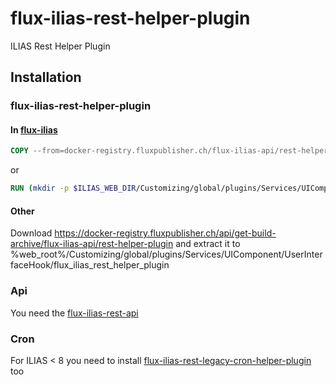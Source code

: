 # flux-ilias-rest-helper-plugin

ILIAS Rest Helper Plugin

## Installation

### flux-ilias-rest-helper-plugin

#### In [flux-ilias](https://github.com/flux-caps/flux-ilias)

```dockerfile
COPY --from=docker-registry.fluxpublisher.ch/flux-ilias-api/rest-helper-plugin:latest /flux-ilias-rest-helper-plugin $ILIAS_WEB_DIR/Customizing/global/plugins/Services/UIComponent/UserInterfaceHook/flux_ilias_rest_helper_plugin
```

or

```dockerfile
RUN (mkdir -p $ILIAS_WEB_DIR/Customizing/global/plugins/Services/UIComponent/UserInterfaceHook/flux_ilias_rest_helper_plugin && cd $ILIAS_WEB_DIR/Customizing/global/plugins/Services/UIComponent/UserInterfaceHook/flux_ilias_rest_helper_plugin && wget -O - https://docker-registry.fluxpublisher.ch/api/get-build-archive/flux-ilias-api/rest-helper-plugin | tar -xz --strip-components=1)
```

#### Other

Download https://docker-registry.fluxpublisher.ch/api/get-build-archive/flux-ilias-api/rest-helper-plugin and extract it to %web_root%/Customizing/global/plugins/Services/UIComponent/UserInterfaceHook/flux_ilias_rest_helper_plugin

### Api

You need the [flux-ilias-rest-api](https://github.com/flux-caps/flux-ilias-rest-api)

### Cron

For ILIAS < 8 you need to install [flux-ilias-rest-legacy-cron-helper-plugin](https://github.com/flux-caps/flux-ilias-rest-legacy-cron-helper-plugin) too
